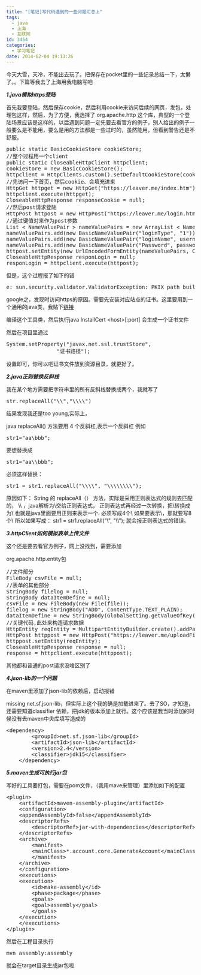 ```yaml
---
title: "[笔记]写代码遇到的一些问题汇总上"
tags:
  - java
  - 上海
  - 互联网
id: 3454
categories:
  - 学习笔记
date: 2014-02-04 19:13:26
---
```


今天大雪，天冷，不能出去玩了。把保存在pocket里的一些记录总结一下，太懒了。。下篇等我去了上海用我电脑写吧

_**1.java模拟https登陆**_

首先我要登陆，然后保存cookie，然后利用cookie来访问后续的网页，发包，处理包这样，然后，为了方便，我选择了 org.apache.http 这个库，典型的一个登陆场景应该是这样的，以后遇到问题一定先要去看官方的例子，别人给出的例子一般要么是不能用，要么是用的方法都是一些过时的，虽然能用，但看到警告还是不舒服。
<pre class="lang:java decode:true">public static BasicCookieStore cookieStore;
//整个过程用一个client
public static CloseableHttpClient httpclient;
cookieStore = new BasicCookieStore();
httpclient = HttpClients.custom().setDefaultCookieStore(cookieStore).build();
//先访问一下首页，然后cookie、会填充进来
HttpGet httpget = new HttpGet("https://leaver.me/index.htm");
httpclient.execute(httpget);
CloseableHttpResponse responseCookie = null;
//然后post请求登陆
HttpPost httpost = new HttpPost("https://leaver.me/login.htm");
//通过键值对来作为post参数
List &lt; NameValuePair &gt; nameValuePairs = new ArrayList &lt; NameValuePair &gt; (1);
nameValuePairs.add(new BasicNameValuePair("loginType", "1"));
nameValuePairs.add(new BasicNameValuePair("loginName", username));
nameValuePairs.add(new BasicNameValuePair("Password", password));
httpost.setEntity(new UrlEncodedFormEntity(nameValuePairs, Consts.UTF_8));
CloseableHttpResponse responLogin = null;
responLogin = httpclient.execute(httpost);</pre>
但是，这个过程报了如下的错
<pre class="lang:default decode:true">e: sun.security.validator.ValidatorException: PKIX path building failed: sun.security.provider.certpath.SunCertPathBuilderException: unable to find valid certification path to requested target</pre>
google之，发现时访问https的原因。需要先安装对应站点的证书。这里要用到一个通用的java类，我贴下[链接](http://pan.baidu.com/s/1sjMyvgx)

编译这个工具类，然后执行java InstallCert &lt;host&gt;[:port] 会生成一个证书文件

然后在项目里通过
<pre class="lang:default decode:true">System.setProperty("javax.net.ssl.trustStore",
				"证书路径");</pre>
设置即可，你可以吧证书文件放到资源目录，就更好了。

_**2.java正则替换反斜线**_

我在某个地方需要把字符串里的所有反斜线替换成两个，我就写了
<pre class="lang:default decode:true">str.replaceAll("\\","\\\\")</pre>
结果发现我还是too young,实际上，

java replaceAll() 方法要用 4 个反斜杠,表示一个反斜杠 例如
<pre class="lang:default decode:true">str1="aa\bbb";</pre>
要想替换成
<pre class="lang:default decode:true">str1="aa\\bbb";</pre>
必须这样替换：
<pre class="lang:default decode:true">str1 = str1.replaceAll("\\\\", "\\\\\\\\");</pre>
原因如下： String 的 replaceAll（） 方法，实际是采用正则表达式的规则去匹配的， \\\\ ，java解析为\\交给正则表达式， 正则表达式再经过一次转换，把\\转换成为\ 也就是java里面要用正则来表示一个\. 必须写成4个\ 如果要表示\\，那就要写8个\ 所以如果写成： str1 = str1.replaceAll("\\", "\\\\"); 就会报正则表达式的错误。

_**3.httpClient如何模拟表单上传文件**_

这个还是要去看官方例子，网上没找到，需要添加

org.apache.http.entity包
<pre class="lang:default decode:true">//文件部分
FileBody csvFile = null;
//表单的其他部分
StringBody filelog = null;
StringBody dataItemDefine = null;
csvFile = new FileBody(new File(file));
filelog = new StringBody("ADD", ContentType.TEXT_PLAIN);
dataItemDefine = new StringBody(GlobalSetting.getValueOfKey(type), ContentType.TEXT_PLAIN);
//关键代码,此处来构造请求数据
HttpEntity reqEntity = MultipartEntityBuilder.create().addPart("filelog", changeLogAction).addPart("dataItemDefine", dataItemDefine).addPart("fileName", csvFile).build();
HttpPost httppost = new HttpPost("https://leaver.me/uploadFile.action");
httppost.setEntity(reqEntity);
CloseableHttpResponse response = null;
response = httpclient.execute(httppost);</pre>
其他都和普通的post请求没啥区别了

_**4.json-lib的一个问题**_

在maven里添加了json-lib的依赖后，启动报错

missing net.sf.json-lib，但实际上这个我的确是加载进来了。去了SO，才知道，还需要知道classifier 依赖，把jdk的版本添加上就行。这个应该是我当时添加的时候没有去maven中央库填写造成的
<pre class="lang:default decode:true">&lt;dependency&gt;
        &lt;groupId&gt;net.sf.json-lib&lt;/groupId&gt;
        &lt;artifactId&gt;json-lib&lt;/artifactId&gt;
        &lt;version&gt;2.4&lt;/version&gt;
        &lt;classifier&gt;jdk15&lt;/classifier&gt;
    &lt;/dependency&gt;</pre>
_**5.maven生成可执行jar包**_

写好的工具要打包，需要在pom文件，（我用mave来管理）里添加如下的配置
<pre class="lang:xhtml decode:true crayon-selected">&lt;plugin&gt;
    &lt;artifactId&gt;maven-assembly-plugin&lt;/artifactId&gt;
    &lt;configuration&gt;
	&lt;appendAssemblyId&gt;false&lt;/appendAssemblyId&gt;
	&lt;descriptorRefs&gt;
	    &lt;descriptorRef&gt;jar-with-dependencies&lt;/descriptorRef&gt;
	&lt;/descriptorRefs&gt;
	&lt;archive&gt;
	    &lt;manifest&gt;
		&lt;mainClass&gt;*.account.core.GenerateAccount&lt;/mainClass&gt;
	    &lt;/manifest&gt;
	&lt;/archive&gt;
    &lt;/configuration&gt;
    &lt;executions&gt;
	&lt;execution&gt;
	    &lt;id&gt;make-assembly&lt;/id&gt;
	    &lt;phase&gt;package&lt;/phase&gt;
	    &lt;goals&gt;
		&lt;goal&gt;assembly&lt;/goal&gt;
	    &lt;/goals&gt;
	&lt;/execution&gt;
    &lt;/executions&gt;
&lt;/plugin&gt;</pre>
然后在工程目录执行
<pre>mvn assembly:assembly</pre>
就会在target目录生成jar包啦